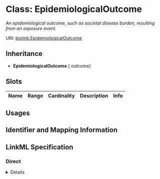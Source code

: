 # Class: EpidemiologicalOutcome
_An epidemiological outcome, such as societal disease burden, resulting from an exposure event._





URI: [biolink:EpidemiologicalOutcome](https://w3id.org/biolink/vocab/EpidemiologicalOutcome)




## Inheritance

* **EpidemiologicalOutcome** [ outcome]




## Slots

| Name | Range | Cardinality | Description  | Info |
| ---  | --- | --- | --- | --- |


## Usages



## Identifier and Mapping Information









## LinkML Specification

<!-- TODO: investigate https://stackoverflow.com/questions/37606292/how-to-create-tabbed-code-blocks-in-mkdocs-or-sphinx -->

### Direct

<details>
```yaml
name: epidemiological outcome
related_mappings:
- NCIT:C19291
description: An epidemiological outcome, such as societal disease burden, resulting
  from an exposure event.
from_schema: https://w3id.org/biolink/biolink-model
mixins:
- outcome

```
</details>

### Induced

<details>
```yaml
name: epidemiological outcome
related_mappings:
- NCIT:C19291
description: An epidemiological outcome, such as societal disease burden, resulting
  from an exposure event.
from_schema: https://w3id.org/biolink/biolink-model
mixins:
- outcome

```
</details>